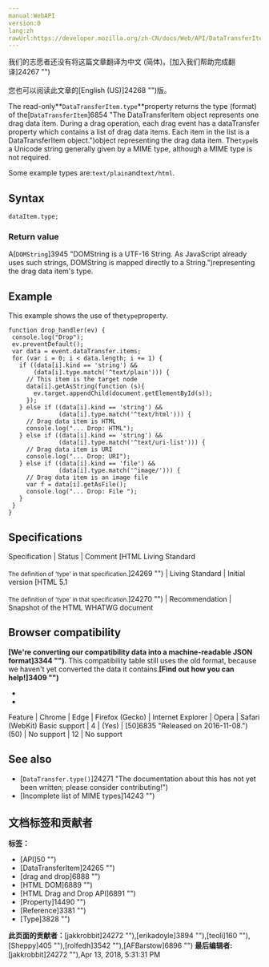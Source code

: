 ```yaml
---
manual:WebAPI
version:0
lang:zh
rawUrl:https://developer.mozilla.org/zh-CN/docs/Web/API/DataTransferItem/type
---
```




<bdi>我们的志愿者还没有将这篇文章翻译为<bdi>中文 (简体)</bdi>。[加入我们帮助完成翻译]24267 "")<br></br>您也可以阅读此文章的[English (US)]24268 "")版。</bdi>






The read-only**`DataTransferItem.type`**property returns the type (format) of the[`DataTransferItem`]6854 "The DataTransferItem object represents one drag data item. During a drag operation, each drag event has a dataTransfer property which contains a list of drag data items. Each item in the list is a DataTransferItem object.")object representing the drag data item. The`type`is a Unicode string generally given by a MIME type, although a MIME type is not required.



Some example types are:`text/plain`and`text/html`.


## Syntax<a name="Syntax"></a>

```
dataItem.type;

```

### Return value<a name="Return_value"></a>


A[`DOMString`]3945 "DOMString is a UTF-16 String. As JavaScript already uses such strings, DOMString is mapped directly to a String.")representing the drag data item&#39;s type.


## Example<a name="Example"></a>


This example shows the use of the`type`property.


```
function drop_handler(ev) {
 console.log("Drop");
 ev.preventDefault();
 var data = event.dataTransfer.items;
 for (var i = 0; i < data.length; i += 1) {
   if ((data[i].kind == 'string') && 
       (data[i].type.match('^text/plain'))) {
     // This item is the target node
     data[i].getAsString(function (s){
       ev.target.appendChild(document.getElementById(s)); 
     });
   } else if ((data[i].kind == 'string') && 
              (data[i].type.match('^text/html'))) {
     // Drag data item is HTML
     console.log("... Drop: HTML");
   } else if ((data[i].kind == 'string') && 
              (data[i].type.match('^text/uri-list'))) {
     // Drag data item is URI
     console.log("... Drop: URI");
   } else if ((data[i].kind == 'file') && 
              (data[i].type.match('^image/'))) {
     // Drag data item is an image file
     var f = data[i].getAsFile();
     console.log("... Drop: File ");
   }
 }
}
```

## Specifications<a name="Specifications"></a>
Specification | Status | Comment 
[HTML Living Standard<br></br><small>The definition of &#39;type&#39; in that specification.</small>]24269 "") | Living Standard | Initial version 
[HTML 5.1<br></br><small>The definition of &#39;type&#39; in that specification.</small>]24270 "") | Recommendation | Snapshot of the HTML WHATWG document 


## Browser compatibility<a name="Browser_compatibility"></a>


**[We&#39;re converting our compatibility data into a machine-readable JSON format]3344 "")**. This compatibility table still uses the old format, because we haven&#39;t yet converted the data it contains.**[Find out how you can help!]3409 "")**


* 
* 
Feature | Chrome | Edge | Firefox (Gecko) | Internet Explorer | Opera | Safari (WebKit) 
Basic support | 4 | (Yes) | [50]6835 "Released on 2016-11-08.")(50) | No support | 12 | No support 




## See also<a name="See_also"></a>

* [`DataTransfer.type()`]24271 "The documentation about this has not yet been written; please consider contributing!")
* [Incomplete list of MIME types]14243 "")



## 文档标签和贡献者
**标签：**
* [API]50 "")
* [DataTransferItem]24265 "")
* [drag and drop]6888 "")
* [HTML DOM]6889 "")
* [HTML Drag and Drop API]6891 "")
* [Property]14490 "")
* [Reference]3381 "")
* [Type]3828 "")

**此页面的贡献者：**[jakkrobbit]24272 ""),[erikadoyle]3894 ""),[teoli]160 ""),[Sheppy]405 ""),[rolfedh]3542 ""),[AFBarstow]6896 "")
**最后编辑者:**[jakkrobbit]24272 ""),<time>Apr 13, 2018, 5:31:31 PM</time>



